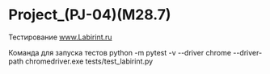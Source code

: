 # Project_(PJ-04)(M28.7)

Тестирование www.Labirint.ru

Команда для запуска тестов python -m pytest -v --driver chrome --driver-path chromedriver.exe tests/test_labirint.py
